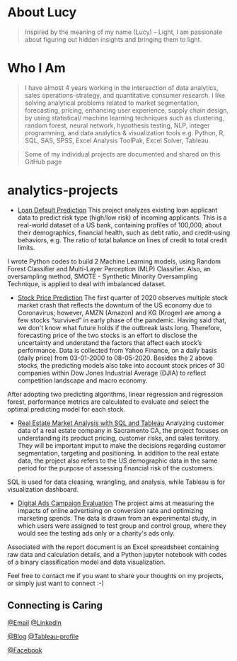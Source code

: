 # About Lucy

> Inspired by the meaning of my name (Lucy) – Light, I am passionate about figuring out hidden insights and bringing them to light.

# Who I Am

> I have almost 4 years working in the intersection of data analytics, sales operations-strategy, and quantitative consumer research.
I like solving analytical problems related to market segmentation, forecasting, pricing, enhancing user experience, supply chain design, by using statistical/ machine learning techniques such as clustering, random forest, neural network, hypothesis testing, NLP, integer programming, and data analytics & visualization tools e.g. Python, R, SQL, SAS, SPSS, Excel Analysis ToolPak, Excel Solver, Tableau.

> Some of my individual projects are documented and shared on this GitHub page


# analytics-projects

* [Loan Default Prediction](https://github.com/lucy-doan/analytics-projects/tree/master/Loan%20Default%20Prediction)
This project analyzes existing loan applicant data to predict risk type (high/low risk) of incoming applicants. This is a real-world dataset of a US bank, containing profiles of 100,000, about their demographics, financial health, such as debt ratio, and credit-using behaviors, e.g. The ratio of total balance on lines of credit to total credit limits.

I wrote Python codes to build 2 Machine Learning models, using Random Forest Classifier and Multi-Layer Perception (MLP) Classifier. Also, an oversampling method, SMOTE - Synthetic Minority Oversampling Technique, is applied to deal with imbalanced dataset.

* [Stock Price Prediction](https://github.com/lucy-doan/analytics-projects/tree/master/Stock%20Price%20Prediction)
The first quarter of 2020 observes multiple stock market crash that reflects the downturn of the US economy due to Coronavirus; however, AMZN (Amazon) and KG (Kroger) are among a few stocks “survived” in early phase of the pandemic. Having said that, we don't know what future holds if the outbreak lasts long. Therefore, forecasting price of the two stocks is an effort to disclose the uncertainty and understand the factors that affect each stock’s performance. Data is collected from Yahoo Finance, on a daily basis (daily price) from 03-01-2000 to 08-05-2020. Besides the 2 above stocks, the predicting models also take into account stock prices of 30 companies within Dow Jones Industrial Average (DJIA) to reflect competition landscape and macro economy.

After adopting two predicting algorithms, linear regression and regression forest, performance metrics are calculated to evaluate and select the optimal predicting model for each stock.

* [Real Estate Market Analysis with SQL and Tableau](https://github.com/lucy-doan/analytics-projects/tree/master/Real%20Estate%20Market%20Analysis%20with%20SQL%20and%20Tableau)
Analyzing customer data of a real estate company in Sacramento CA, the project focuses on understanding its product pricing, customer risks, and sales territory. They will be important imput to make the decisions regarding customer segmentation, targeting and positioning. In addition to the real estate data, the project also refers to the US demographic data in the same period for the purpose of assessing financial risk of the customers.

SQL is used for data cleasing, wrangling, and analysis, while Tableau is for visualization dashboard.


* [Digital Ads Campaign Evaluation](https://github.com/lucy-doan/analytics-projects/tree/master/Digital%20Ads%20Campaign%20Evaluation)
The project aims at measuring the impacts of online advertising on conversion rate and optimizing marketing spends. The data is drawn from an experimental study, in which users were assigned to test group and control group, where they would see the testing ads only or a charity's ads only.

Associated with the report document is an Excel spreadsheet containing raw data and calculation details, and a Python jupyter notebook with codes of a binary classification model and data visualization.

Feel free to contact me if you want to share your thoughts on my projects, or simply just want to connect :-)

## Connecting is Caring

[@Email](mphuong.ibeftu@gmail.com)
[@LinkedIn](https://www.linkedin.com/in/lucy-phuong-doan/)

[@Blog](https://lucyplayingdata.wordpress.com/blog/)
[@Tableau-profile](https://public.tableau.com/profile/lucy.phuong.doan/)

[@Facebook](https://www.facebook.com/lucyphuongdoan/)
